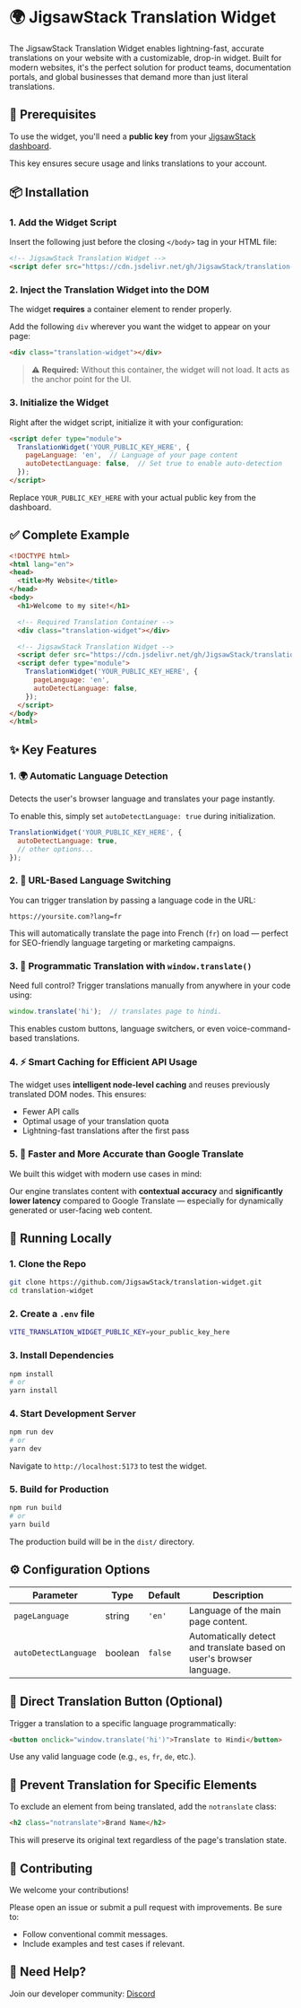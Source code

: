 # 🌍 JigsawStack Translation Widget

The JigsawStack Translation Widget enables lightning-fast, accurate translations on your website with a customizable, drop-in widget. Built for modern websites, it's the perfect solution for product teams, documentation portals, and global businesses that demand more than just literal translations.

## 🔧 Prerequisites

To use the widget, you'll need a **public key** from your [JigsawStack dashboard](https://jigsawstack.com).

This key ensures secure usage and links translations to your account.

## 📦 Installation

### 1. Add the Widget Script

Insert the following just before the closing `</body>` tag in your HTML file:

```html
<!-- JigsawStack Translation Widget -->
<script defer src="https://cdn.jsdelivr.net/gh/JigsawStack/translation-widget/dist/index.min.js"></script>
```

### 2. Inject the Translation Widget into the DOM

The widget **requires** a container element to render properly.

Add the following `div` wherever you want the widget to appear on your page:

```html
<div class="translation-widget"></div>
```

> ⚠️ **Required:** Without this container, the widget will not load. It acts as the anchor point for the UI.

### 3. Initialize the Widget

Right after the widget script, initialize it with your configuration:

```html
<script defer type="module">
  TranslationWidget('YOUR_PUBLIC_KEY_HERE', {
    pageLanguage: 'en',  // Language of your page content
    autoDetectLanguage: false,  // Set true to enable auto-detection
  });
</script>
```

Replace `YOUR_PUBLIC_KEY_HERE` with your actual public key from the dashboard.

## ✅ Complete Example

```html
<!DOCTYPE html>
<html lang="en">
<head>
  <title>My Website</title>
</head>
<body>
  <h1>Welcome to my site!</h1>

  <!-- Required Translation Container -->
  <div class="translation-widget"></div>

  <!-- JigsawStack Translation Widget -->
  <script defer src="https://cdn.jsdelivr.net/gh/JigsawStack/translation-widget/dist/index.min.js"></script>
  <script defer type="module">
    TranslationWidget('YOUR_PUBLIC_KEY_HERE', {
      pageLanguage: 'en',
      autoDetectLanguage: false,
    });
  </script>
</body>
</html>
```

## ✨ Key Features

### 1. 🌍 Automatic Language Detection

Detects the user's browser language and translates your page instantly.

To enable this, simply set `autoDetectLanguage: true` during initialization.

```js
TranslationWidget('YOUR_PUBLIC_KEY_HERE', {
  autoDetectLanguage: true,
  // other options...
});
```

### 2. 🔗 URL-Based Language Switching

You can trigger translation by passing a language code in the URL:

```
https://yoursite.com?lang=fr
```

This will automatically translate the page into French (`fr`) on load — perfect for SEO-friendly language targeting or marketing campaigns.

### 3. 🧠 Programmatic Translation with `window.translate()`

Need full control? Trigger translations manually from anywhere in your code using:

```js
window.translate('hi');  // translates page to hindi.
```

This enables custom buttons, language switchers, or even voice-command-based translations.

### 4. ⚡ Smart Caching for Efficient API Usage

The widget uses **intelligent node-level caching** and reuses previously translated DOM nodes. This ensures:

* Fewer API calls
* Optimal usage of your translation quota
* Lightning-fast translations after the first pass

### 5. 🚀 Faster and More Accurate than Google Translate

We built this widget with modern use cases in mind:

Our engine translates content with **contextual accuracy** and **significantly lower latency** compared to Google Translate — especially for dynamically generated or user-facing web content.

## 🧪 Running Locally

### 1. Clone the Repo

```bash
git clone https://github.com/JigsawStack/translation-widget.git
cd translation-widget
```

### 2. Create a `.env` file

```bash
VITE_TRANSLATION_WIDGET_PUBLIC_KEY=your_public_key_here
```

### 3. Install Dependencies

```bash
npm install
# or
yarn install
```

### 4. Start Development Server

```bash
npm run dev
# or
yarn dev
```

Navigate to `http://localhost:5173` to test the widget.

### 5. Build for Production

```bash
npm run build
# or
yarn build
```

The production build will be in the `dist/` directory.

## ⚙️ Configuration Options

| Parameter            | Type    | Default | Description                                                         |
|----------------------|---------|---------|---------------------------------------------------------------------|
| `pageLanguage`       | string  | `'en'`  | Language of the main page content.                                  |
| `autoDetectLanguage` | boolean | `false` | Automatically detect and translate based on user's browser language. |

## 🔘 Direct Translation Button (Optional)

Trigger a translation to a specific language programmatically:

```html
<button onclick="window.translate('hi')">Translate to Hindi</button>
```

Use any valid language code (e.g., `es`, `fr`, `de`, etc.).

## 🚫 Prevent Translation for Specific Elements

To exclude an element from being translated, add the `notranslate` class:

```html
<h2 class="notranslate">Brand Name</h2>
```

This will preserve its original text regardless of the page's translation state.

## 🤝 Contributing

We welcome your contributions!

Please open an issue or submit a pull request with improvements. Be sure to:

* Follow conventional commit messages.
* Include examples and test cases if relevant.

## 💬 Need Help?

Join our developer community: [Discord](https://discord.gg/fzezy9qYPq)
